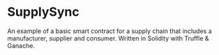 # SupplySync
An example of a basic smart contract for a supply chain that includes a manufacturer, supplier and consumer. Written in Solidity with Truffle &amp; Ganache.
